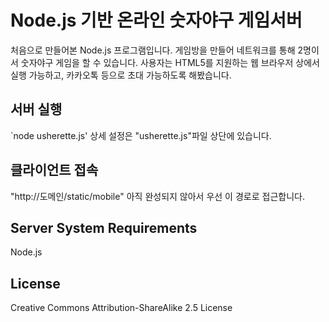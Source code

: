 Node.js 기반 온라인 숫자야구 게임서버
==============

처음으로 만들어본 Node.js 프로그램입니다. 게임방을 만들어 네트워크를 통해 2명이서 숫자야구 게임을 할 수 있습니다. 사용자는 HTML5를 지원하는 웹 브라우저 상에서 실행 가능하고, 카카오톡 등으로 초대 가능하도록 해봤습니다.

서버 실행
-------------------
`node usherette.js'
상세 설정은 "usherette.js"파일 상단에 있습니다.

클라이언트 접속
-------------------
"http://도메인/static/mobile"
아직 완성되지 않아서 우선 이 경로로 접근합니다.

Server System Requirements
-------------------
Node.js


License
-------
Creative Commons Attribution-ShareAlike 2.5 License

